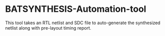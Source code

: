 # BATSYNTHESIS-Automation-tool
This tool takes an RTL netlist and SDC file to auto-generate the synthesized netlist along with pre-layout timing report.
